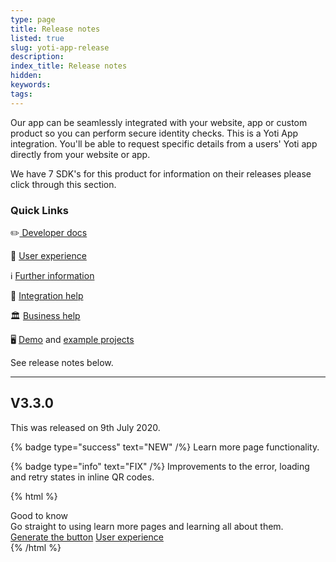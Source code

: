 ```yaml
---
type: page
title: Release notes
listed: true
slug: yoti-app-release
description: 
index_title: Release notes
hidden: 
keywords: 
tags: 
---
```


Our app can be seamlessly integrated with your website, app or custom product so you can perform secure identity checks. This is a Yoti App integration. You'll be able to request specific details from a users' Yoti app directly from your website or app.

We have 7 SDK's for this product for information on their releases please click through this section.

### Quick Links

✏️[ Developer docs](https://developers.yoti.com/yoti-app)

🎨 [User experience](https://developers.yoti.com/yoti-app/user-experience-app)

ℹ️ [Further information](https://business.yoti.com/digital-id/)

📧 [Integration help](https://app.developerhub.io/sdksupport@yoti.com)

🏛 [Business help](https://www.yoti.com/contact-us/)

🖥 [Demo](https://yoti.world/yoti-app/) and [example projects](https://developers.yoti.com/yoti-app/quick-start)

See release notes below.

---

## V3.3.0

This was released on 9th July 2020.

{% badge type="success" text="NEW" /%} Learn more page functionality.

{% badge type="info" text="FIX" /%} Improvements to the error, loading and retry states in inline QR codes.

{% html %}
<div class="alert-GTK">
    <div class="alert-title" id="GTK">
        Good to know
    </div>
    <div class="alert-text">
       Go straight to using learn more pages and learning all about them.
    </div>
    <div class="alert-links"> 
        <a href="https://developers.yoti.com/yoti/web-integration#generate-a-yoti-button">Generate the button</a>
        <a target="_self" href="https://developers.yoti.com/yoti/user-experience-app#learn-more-page">User experience</a>
   </div>
</div>
{% /html %}